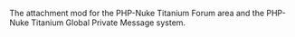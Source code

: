 The attachment mod for the PHP-Nuke Titanium Forum area and the PHP-Nuke Titanium Global Private Message system.
